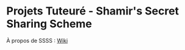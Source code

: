 # Projets Tuteuré - Shamir's Secret Sharing Scheme

À propos de SSSS : [Wiki](https://en.wikipedia.org/wiki/Shamir%27s_Secret_Sharing)
